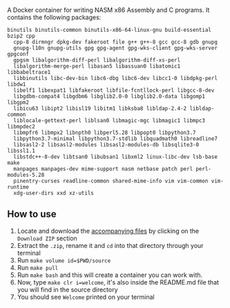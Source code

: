 A Docker container for writing NASM x86 Assembly and C programs. It contains the following packages:

```shell script
binutils binutils-common binutils-x86-64-linux-gnu build-essential bzip2 cpp
  cpp-8 dirmngr dpkg-dev fakeroot file g++ g++-8 gcc gcc-8 gdb gnupg
  gnupg-l10n gnupg-utils gpg gpg-agent gpg-wks-client gpg-wks-server gpgconf
  gpgsm libalgorithm-diff-perl libalgorithm-diff-xs-perl
  libalgorithm-merge-perl libasan5 libassuan0 libatomic1 libbabeltrace1
  libbinutils libc-dev-bin libc6-dbg libc6-dev libcc1-0 libdpkg-perl libdw1
  libelf1 libexpat1 libfakeroot libfile-fcntllock-perl libgcc-8-dev
  libgdbm-compat4 libgdbm6 libglib2.0-0 libglib2.0-data libgomp1 libgpm2
  libicu63 libipt2 libisl19 libitm1 libksba8 libldap-2.4-2 libldap-common
  liblocale-gettext-perl liblsan0 libmagic-mgc libmagic1 libmpc3 libmpdec2
  libmpfr6 libmpx2 libnpth0 libperl5.28 libpopt0 libpython3.7
  libpython3.7-minimal libpython3.7-stdlib libquadmath0 libreadline7
  libsasl2-2 libsasl2-modules libsasl2-modules-db libsqlite3-0 libssl1.1
  libstdc++-8-dev libtsan0 libubsan1 libxml2 linux-libc-dev lsb-base make
  manpages manpages-dev mime-support nasm netbase patch perl perl-modules-5.28
  pinentry-curses readline-common shared-mime-info vim vim-common vim-runtime
  xdg-user-dirs xxd xz-utils
```
## How to use
1. Locate and download the [accompanying files](https://gist.github.com/ichux/713bad470794872b463060ed50f81e42)
by clicking on the `Download ZIP` section
2. Extract the `.zip`, rename it and `cd` into that directory through your terminal
3. Run `make volume id=$PWD/source`
4. Run `make pull`
5. Run `make bash` and this will create a container you can work with.
6. Now, type `make clr i=welcome`, it's also inside the README.md file that you will find in the source directory
7. You should see `Welcome` printed on your terminal